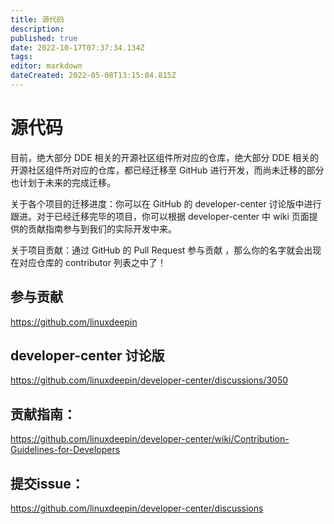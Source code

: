 ```yaml
---
title: 源代码
description: 
published: true
date: 2022-10-17T07:37:34.134Z
tags: 
editor: markdown
dateCreated: 2022-05-08T13:15:04.815Z
---
```


# 源代码

目前，绝大部分 DDE 相关的开源社区组件所对应的仓库，绝大部分 DDE 相关的开源社区组件所对应的仓库，都已经迁移至 GitHub 进行开发，而尚未迁移的部分也计划于未来的完成迁移。

关于各个项目的迁移进度：你可以在 GitHub 的 developer-center 讨论版中进行跟进。对于已经迁移完毕的项目，你可以根据 developer-center 中 wiki 页面提供的贡献指南参与到我们的实际开发中来。

关于项目贡献：通过 GitHub 的 Pull Request 参与贡献 ，那么你的名字就会出现在对应仓库的 contributor 列表之中了！


## 参与贡献 
https://github.com/linuxdeepin

## developer-center 讨论版
https://github.com/linuxdeepin/developer-center/discussions/3050

## 贡献指南：
https://github.com/linuxdeepin/developer-center/wiki/Contribution-Guidelines-for-Developers

## 提交issue：
https://github.com/linuxdeepin/developer-center/discussions


